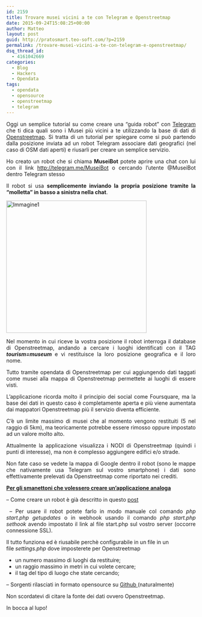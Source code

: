```yaml
---
id: 2159
title: Trovare musei vicini a te con Telegram e Openstreetmap
date: 2015-09-24T15:08:25+00:00
author: Matteo
layout: post
guid: http://pratosmart.teo-soft.com/?p=2159
permalink: /trovare-musei-vicini-a-te-con-telegram-e-openstreetmap/
dsq_thread_id:
  - 4161042669
categories:
  - Blog
  - Hackers
  - Opendata
tags:
  - opendata
  - opensource
  - openstreetmap
  - telegram
---
```

<p style="text-align: justify;">
  Oggi un semplice tutorial su come creare una &#8220;guida robot&#8221; con <a href="https://telegram.org/" target="_blank">Telegram </a>che ti dica quali sono i Musei più vicini a te utilizzando la base di dati di <a href="https://www.openstreetmap.org/#map=14/43.8796/11.0854&layers=H" target="_blank">Openstreetmap</a>. Si tratta di un tutorial per spiegare come si può partendo dalla posizione inviata ad un robot Telegram associare dati geografici (nel caso di OSM dati aperti) e riusarli per creare un semplice servizio.
</p>

<p style="text-align: justify;">
  Ho creato un robot che si chiama <strong>MuseiBot</strong> potete aprire una chat con lui con il link <a href="http://telegram.me/MuseiBot" target="_blank">http://telegram.me/MuseiBot</a> o cercando l&#8217;utente @MuseiBot dentro Telegram stesso
</p>

<p style="text-align: justify;">
  Il robot si usa <strong>semplicemente inviando la propria posizione tramite la &#8220;molletta&#8221; in basso a sinistra nella chat</strong>.
</p>

<p style="text-align: justify;">
  <a href="http://pratosmart.teo-soft.com/wp-content/uploads/2015/09/Immagine1.jpg"><img class="alignleft  wp-image-2161" src="http://pratosmart.teo-soft.com/wp-content/uploads/2015/09/Immagine1.jpg" alt="Immagine1" width="373" height="352" srcset="http://pratosmart.teo-soft.com/wp-content/uploads/2015/09/Immagine1-300x283.jpg 300w, http://pratosmart.teo-soft.com/wp-content/uploads/2015/09/Immagine1.jpg 534w" sizes="(max-width: 373px) 100vw, 373px" /></a>
</p>

<p style="text-align: justify;">
  Nel momento in cui riceve la vostra posizione il robot interroga il database di Openstreetmap, andando a cercare i luoghi identificati con il TAG <strong><em>tourism=museum </em></strong>e vi restituisce la loro posizione geografica e il loro nome.
</p>

<p style="text-align: justify;">
  Tutto tramite opendata di Openstreetmap per cui aggiungendo dati taggati come musei alla mappa di Openstreetmap permettete ai luoghi di essere visti.
</p>

<p style="text-align: justify;">
  L&#8217;applicazione ricorda molto il principio dei social come Foursquare, ma la base dei dati in questo caso è completamente aperta e più viene aumentata dai mappatori Openstreetmap più il servizio diventa efficiente.
</p>

<p style="text-align: justify;">
  C&#8217;è un limite massimo di musei che al momento vengono restituiti (5 nel raggio di 5km), ma teoricamente potrebbe essere rimosso oppure impostato ad un valore molto alto.
</p>

<p style="text-align: justify;">
  Attualmente la applicazione visualizza i NODI di Openstreetmap (quindi i punti di interesse), ma non è complesso aggiungere edifici e/o strade.
</p>

<p style="text-align: justify;">
  Non fate caso se vedete la mappa di Google dentro il robot (sono le mappe che nativamente usa Telegram sul vostro smartphone) i dati sono effettivamente prelevati da Openstreetmap come riportato nei crediti.
</p>

<p style="text-align: justify;">
  <p style="text-align: justify;">
    <span style="text-decoration: underline;"><strong>Per gli smanettoni che volessero creare un&#8217;applicazione analoga</strong></span>
  </p>
  
  <p style="text-align: justify;">
    &#8211; Come creare un robot è già descritto in questo <a href="http://pratosmart.teo-soft.com/come-fare-una-mappa-di-segnalazioni-usando-telegram/" target="_blank">post</a>
  </p>
  
  <p style="text-align: justify;">
     &#8211; Per usare il robot potete farlo in modo manuale col comando <em>php start.php getupdates</em> o in webhook usando il comando <em>php start.php sethook</em> avendo impostato il link al file start.php sul vostro server (occorre connessione SSL).
  </p>
  
  <p>
    Il tutto funziona ed è riusabile perchè configurabile in un file in un file <em>settings.php</em> dove imposterete per Openstreetmap
  </p>
  
  <ul>
    <li>
      un numero massimo di luoghi da restituire;
    </li>
    <li>
      un raggio massimo in metri in cui volete cercare;
    </li>
    <li>
      il tag del tipo di luogo che state cercando;
    </li>
  </ul>
  
  <p style="text-align: justify;">
    &#8211; Sorgenti rilasciati in formato opensource su <a href="https://github.com/iltempe/TelegramMusei" target="_blank">Github </a>(naturalmente)
  </p>
  
  <p style="text-align: justify;">
    Non scordatevi di citare la fonte dei dati ovvero Openstreetmap.
  </p>
  
  <p style="text-align: justify;">
    In bocca al lupo!
  </p>